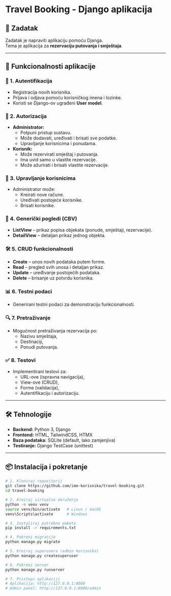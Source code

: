 # Travel Booking - Django aplikacija

## 📌 Zadatak
Zadatak je napraviti aplikaciju pomoću Djanga.  
Tema je aplikacija za **rezervaciju putovanja i smještaja**.

---

## 🚀 Funkcionalnosti aplikacije

### 🔑 1. Autentifikacija
- Registracija novih korisnika.
- Prijava i odjava pomoću korisničkog imena i lozinke.
- Koristi se Django-ov ugrađeni **User model**.

### 👤 2. Autorizacija
- **Administrator:**
  - Potpuni pristup sustavu.
  - Može dodavati, uređivati i brisati sve podatke.
  - Upravljanje korisnicima i ponudama.
- **Korisnik:**
  - Može rezervirati smještaj i putovanja.
  - Ima uvid samo u vlastite rezervacije.
  - Može ažurirati i brisati vlastite rezervacije.

### 👥 3. Upravljanje korisnicima
- Administrator može:
  - Kreirati nove račune.
  - Uređivati postojeće korisnike.
  - Brisati korisnike.

### 📑 4. Generički pogledi (CBV)
- **ListView** – prikaz popisa objekata (ponude, smještaji, rezervacije).
- **DetailView** – detaljan prikaz jednog objekta.

### 🛠 5. CRUD funkcionalnosti
- **Create** – unos novih podataka putem forme.
- **Read** – pregled svih unosa i detaljan prikaz.
- **Update** – uređivanje postojećih podataka.
- **Delete** – brisanje uz potvrdu korisnika.

### 📊 6. Testni podaci
- Generirani testni podaci za demonstraciju funkcionalnosti.

### 🔍 7. Pretraživanje
- Mogućnost pretraživanja rezervacija po:
  - Nazivu smještaja,
  - Destinaciji,
  - Ponudi putovanja.

### ✅ 8. Testovi
- Implementirani testovi za:
  - URL-ove (ispravna navigacija),
  - View-ove (CRUD),
  - Forme (validacija),
  - Autentifikaciju i autorizaciju.

---

## 🛠 Tehnologije
- **Backend:** Python 3, Django
- **Frontend:** HTML, TailwindCSS, HTMX
- **Baza podataka:** SQLite (default, lako zamjenjiva)
- **Testiranje:** Django TestCase (unittest)

---

## 📦 Instalacija i pokretanje

```bash
# 1. Kloniraj repozitorij
git clone https://github.com/ime-korisnika/travel-booking.git
cd travel-booking

# 2. Kreiraj virtualno okruženje
python -m venv venv
source venv/bin/activate   # Linux / macOS
venv\Scripts\activate      # Windows

# 3. Instaliraj potrebne pakete
pip install -r requirements.txt

# 4. Pokreni migracije
python manage.py migrate

# 5. Kreiraj superusera (admin korisnika)
python manage.py createsuperuser

# 6. Pokreni server
python manage.py runserver

# 7. Pristupi aplikaciji
# Aplikacija: http://127.0.0.1:8000
# Admin panel: http://127.0.0.1:8000/admin
